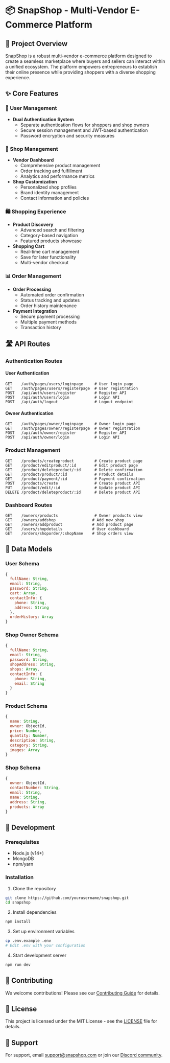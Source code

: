 # 📦 SnapShop - Multi-Vendor E-Commerce Platform

## 🎯 Project Overview
SnapShop is a robust multi-vendor e-commerce platform designed to create a seamless marketplace where buyers and sellers can interact within a unified ecosystem. The platform empowers entrepreneurs to establish their online presence while providing shoppers with a diverse shopping experience.

## ✨ Core Features

### 🔐 User Management
- **Dual Authentication System**
  - Separate authentication flows for shoppers and shop owners
  - Secure session management and JWT-based authentication
  - Password encryption and security measures

### 🏪 Shop Management
- **Vendor Dashboard**
  - Comprehensive product management
  - Order tracking and fulfillment
  - Analytics and performance metrics
- **Shop Customization**
  - Personalized shop profiles
  - Brand identity management
  - Contact information and policies

### 🛍️ Shopping Experience
- **Product Discovery**
  - Advanced search and filtering
  - Category-based navigation
  - Featured products showcase
- **Shopping Cart**
  - Real-time cart management
  - Save for later functionality
  - Multi-vendor checkout

### 📊 Order Management
- **Order Processing**
  - Automated order confirmation
  - Status tracking and updates
  - Order history maintenance
- **Payment Integration**
  - Secure payment processing
  - Multiple payment methods
  - Transaction history

## 🛣️ API Routes

### Authentication Routes

#### User Authentication
```
GET    /auth/pages/users/loginpage     # User login page
GET    /auth/pages/users/registerpage  # User registration
POST   /api/auth/users/register        # Register API
POST   /api/auth/users/login           # Login API
POST   /api/auth/logout                # Logout endpoint
```

#### Owner Authentication
```
GET    /auth/pages/owner/loginpage     # Owner login page
GET    /auth/pages/owner/registerpage  # Owner registration
POST   /api/auth/owner/register        # Register API
POST   /api/auth/owner/login           # Login API
```

### Product Management
```
GET    /products/createproduct         # Create product page
GET    /product/editproduct/:id        # Edit product page
GET    /product/deleteproduct/:id      # Delete confirmation
GET    /product/product/:id            # Product details
GET    /product/payment/:id            # Payment confirmation
POST   /products/create                # Create product API
PUT    /product/edit/:id               # Update product API
DELETE /product/deleteproduct/:id      # Delete product API
```

### Dashboard Routes
```
GET    /owners/products                # Owner products view
GET    /owners/addshop                # Add new shop
GET    /owners/addproduct             # Add product page
GET    /users/shopdetails             # User dashboard
GET    /orders/shoporder/:shopName    # Shop orders view
```

## 📝 Data Models

### User Schema
```javascript
{
  fullName: String,
  email: String,
  password: String,
  cart: Array,
  contactInfo: {
    phone: String,
    address: String
  },
  orderHistory: Array
}
```

### Shop Owner Schema
```javascript
{
  fullName: String,
  email: String,
  password: String,
  shopAddress: String,
  shops: Array,
  contactInfo: {
    phone: String,
    email: String
  }
}
```

### Product Schema
```javascript
{
  name: String,
  owner: ObjectId,
  price: Number,
  quantity: Number,
  description: String,
  category: String,
  images: Array
}
```

### Shop Schema
```javascript
{
  owner: ObjectId,
  contactNumber: String,
  email: String,
  name: String,
  address: String,
  products: Array
}
```

## 🚀 Development

### Prerequisites
- Node.js (v14+)
- MongoDB
- npm/yarn

### Installation
1. Clone the repository
```bash
git clone https://github.com/yourusername/snapshop.git
cd snapshop
```

2. Install dependencies
```bash
npm install
```

3. Set up environment variables
```bash
cp .env.example .env
# Edit .env with your configuration
```

4. Start development server
```bash
npm run dev
```

## 🤝 Contributing
We welcome contributions! Please see our [Contributing Guide](CONTRIBUTING.md) for details.

## 📄 License
This project is licensed under the MIT License - see the [LICENSE](LICENSE) file for details.

## 🌟 Support
For support, email support@snapshop.com or join our [Discord community](https://discord.gg/snapshop).